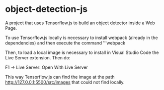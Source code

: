 # object-detection-js
A project that uses Tensorflow.js to build an object detector inside a Web Page.

To use Tensorflow.js locally is necessary to install webpack (already in the dependencies) and then execute the command
’’’webpack

Then, to load a local image is necessary to install in Visual Studio Code the Live Server extension. Then do:

F1 -> Live Server: Open With Live Server

This way Tensorflow.js can find the image at the path http://127.0.0.1:5500/src/images that could not find locally.
